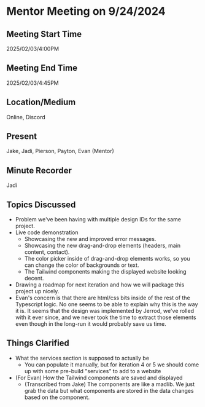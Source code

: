 # Mentor Meeting on 9/24/2024

## Meeting Start Time

2025/02/03/4:00PM

## Meeting End Time

2025/02/03/4:45PM

## Location/Medium

Online, Discord

## Present

Jake, Jadi, Pierson, Payton, Evan (Mentor)

## Minute Recorder

Jadi

## Topics Discussed

- Problem we've been having with multiple design IDs for the same project.
- Live code demonstration
    - Showcasing the new and improved error messages.
    - Showcasing the new drag-and-drop elements (headers, main content, contact).
    - The color picker inside of drag-and-drop elements works, so you can change the color of backgrounds or text.
    - The Tailwind components making the displayed website looking decent.
- Drawing a roadmap for next iteration and how we will package this project up nicely.
- Evan's concern is that there are html/css bits inside of the rest of the Typescript logic. No one seems to be able to explain why this is the way it is. It seems that the design was implemented by Jerrod, we've rolled with it ever since, and we never took the time to extract those elements even though in the long-run it would probably save us time.


## Things Clarified

- What the services section is supposed to actually be
    - You can populate it manually, but for iteration 4 or 5 we should come up with some pre-build "services" to add to a website
- (For Evan) How the Tailwind components are saved and displayed
    - (Transcribed from Jake) The components are like a madlib. We just grab the data but what components are stored in the data changes based on the component.
